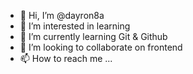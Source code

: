 - 👋 Hi, I’m @dayron8a
- 👀 I’m interested in learning 
- 🌱 I’m currently learning Git & Github
- 💞️ I’m looking to collaborate on frontend
- 📫 How to reach me ...

<!---
dayron8a/dayron8a is a ✨ special ✨ repository because its `README.md` (this file) appears on your GitHub profile.
You can click the Preview link to take a look at your changes.
--->
